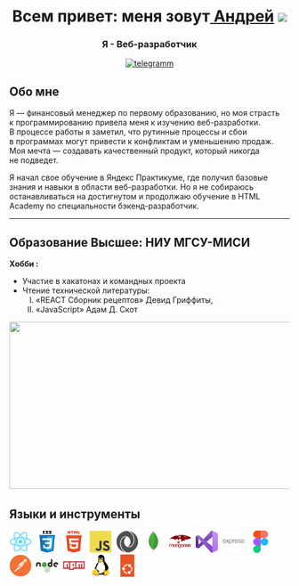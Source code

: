 <h1 align="center">Всем привет: меня зовут<a href="https://daniilshat.ru/" target="_blank"> Андрей</a> 
<img src="https://github.com/blackcater/blackcater/raw/main/images/Hi.gif" height="32"/></h1>
<h3 align="center">Я - Веб-разработчик</h3>

<div id="badges" align="center">
  <a href="https://t.me/Andre2296">
    <img src="https://img.shields.io/badge/telegram-blue%20?style=for-the-badge&logo=telegram" alt="telegramm"/>
  </a>
</div>

**Обо мне**
------------------------------------------------------------------
Я — финансовый менеджер по первому образованию, но моя страсть к программированию привела меня к изучению веб-разработки. В процессе работы я заметил, что рутинные процессы и сбои в программах могут привести к конфликтам и уменьшению продаж. Моя мечта — создавать качественный продукт, который никогда не подведет.

Я начал свое обучение в Яндекс Практикуме, где получил базовые знания и навыки в области веб-разработки. Но я не собираюсь останавливаться на достигнутом и продолжаю обучение в HTML Academy по специальности бэкенд-разработчик.

------------------------------------------------------------------
**Образование Высшее:** НИУ МГСУ-МИСИ
------------------------------------------------------------------

**Хобби :**

* Участие в хакатонах и командных проекта 
* Чтение технической литературы: 
  <ol type="I">
    <li>«REACT Сборник рецептов» Девид Гриффиты,</li>
    <li>«JavaScript» Адам Д. Скот</li>
  </ol>


<div align="center">
  <img src="https://media.giphy.com/media/dWesBcTLavkZuG35MI/giphy.gif" width="600" height="300"/>
</div>

Языки и инструменты
--------------------------------------------------------------------
<div>
  <img src="https://github.com/devicons/devicon/blob/master/icons/react/react-original.svg" title="Java" alt="REACT" width="40" height="40"/>&nbsp;
  <img src="https://github.com/devicons/devicon/blob/master/icons/css3/css3-original-wordmark.svg" title="CSS3" alt="Java" width="40" height="40"/>&nbsp;
  <img src="https://github.com/devicons/devicon/blob/master/icons/html5/html5-plain-wordmark.svg" title="HTML" alt="Java" width="40" height="40"/>&nbsp;
  <img src="https://github.com/devicons/devicon/blob/master/icons/javascript/javascript-original.svg" title="javascript" alt="Java" width="40" height="40"/>&nbsp;
  <img src="https://github.com/devicons/devicon/blob/master/icons/json/json-plain.svg" title="json" alt="Java" width="40" height="40"/>&nbsp;
  <img src="https://github.com/devicons/devicon/blob/master/icons/mongodb/mongodb-original.svg" title="mongodb" alt="Java" width="40" height="40"/>&nbsp;
 <img src="https://github.com/devicons/devicon/blob/master/icons/mongoose/mongoose-original-wordmark.svg" title="mongoose" alt="Java" width="40" height="40"/>&nbsp;
 <img src="https://github.com/devicons/devicon/blob/master/icons/visualstudio/visualstudio-original.svg" title="visualstudio" alt="Java" width="40" height="40"/>&nbsp;
 <img src="https://github.com/devicons/devicon/blob/master/icons/express/express-original-wordmark.svg" title="express" alt="Java" width="40" height="40"/>&nbsp;
 <img src="https://github.com/devicons/devicon/blob/master/icons/figma/figma-original.svg" title="figma" alt="Java" width="40" height="40"/>&nbsp;
<img src="https://github.com/devicons/devicon/blob/master/icons/postman/postman-original.svg" title="postman" alt="postman" width="40" height="40"/>&nbsp;
<img src="https://github.com/devicons/devicon/blob/master/icons/nodejs/nodejs-original-wordmark.svg" title="nodejs" alt="nodejs" width="40" height="40"/>&nbsp;
<img src="https://github.com/devicons/devicon/blob/master/icons/npm/npm-original-wordmark.svg" title="npm" alt="npm" width="40" height="40"/>&nbsp;
<img src="https://github.com/devicons/devicon/blob/master/icons/linux/linux-original.svg" title="linux" alt="linux" width="40" height="40"/>&nbsp;
  <img src="https://github.com/devicons/devicon/blob/master/icons/ubuntu/ubuntu-original.svg" title="ubuntu" alt="ubuntu" width="40" height="40"/>&nbsp;
</div>


